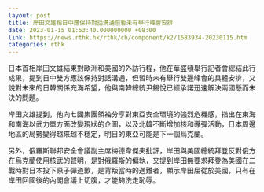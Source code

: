 ```yaml
---
layout: post
title: 岸田文雄稱日中應保持對話溝通但暫未有舉行峰會安排
date: 2023-01-15 01:53:40.000000000 +08:00
link: https://news.rthk.hk/rthk/ch/component/k2/1683934-20230115.htm
categories: rthk
---
```


日本首相岸田文雄結束對歐洲和美國的外訪行程，他在華盛頓舉行記者會總結此行成果，提到日中雙方應該保持對話溝通，但暫時未有舉行雙邊峰會的具體安排，又說對未來的日韓關係充滿希望，他與南韓總統尹錫悅已經承諾迅速解決兩國懸而未決的問題。

岸田文雄提到，他向七國集團領袖分享對東亞安全環境的強烈危機感，指出在東海和南海以武力單方面改變現狀的企圖，以及北韓不斷增加核和導彈活動，日本周邊地區的局勢變得越來越不穩定，明日的東亞可能是下一個烏克蘭。

另外，俄羅斯聯邦安全會議副主席梅德韋傑夫批評，岸田與美國總統拜登反對俄方在烏克蘭使用核武的聲明，是對俄羅斯的偏執，又提到岸田無要求拜登為美國在二戰時對日本投下原子彈道歉，是背叛當時的遇難者，顯示岸田屈從於美國，只有在岸田回國後的內閣會議上切腹，才能夠洗走恥辱。
